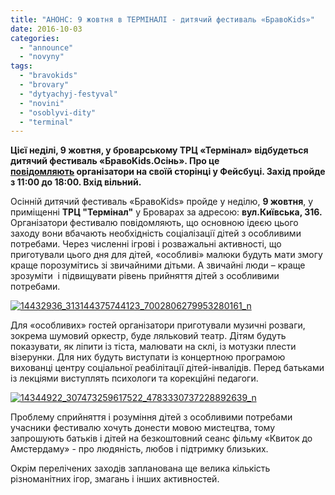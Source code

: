 ```yaml
---
title: "АНОНС: 9 жовтня в ТЕРМІНАЛІ - дитячий фестиваль «БравоKids»"
date: 2016-10-03
categories: 
  - "announce"
  - "novyny"
tags: 
  - "bravokids"
  - "brovary"
  - "dytyachyj-festyval"
  - "novini"
  - "osoblyvi-dity"
  - "terminal"
---
```


**Цієї неділі, 9 жовтня, у броварському ТРЦ «Термінал» відбудеться дитячий фестиваль «БравоKids.Осінь». Про це [повідомляють](https://www.facebook.com/events/1901667486727066/) організатори на своїй сторінці у Фейсбуці. Захід пройде з 11:00 до 18:00. Вхід вільний.**

Осінній дитячий фестиваль «БравоKids» пройде у неділю, **9 жовтня**, у приміщенні **ТРЦ "Термінал"** у Броварах за адресою: **вул.Київська, 316.** Організатори фестивалю повідомляють, що основною ідеєю цього заходу вони вбачають необхідність соціалізації дітей з особливими потребами. Через численні ігрові і розважальні активності, що приготували цього дня для дітей, «особливі» малюки будуть мати змогу краще порозумітись зі звичайними дітьми. А звичайні люди – краще зрозуміти  і підвищувати рівень прийняття дітей з особливими потребами.

[![14432936_313144375744123_7002806279953280161_n](https://mpz.brovary.org/wp-content/uploads/2016/09/14432936_313144375744123_7002806279953280161_n.jpg)](https://mpz.brovary.org/wp-content/uploads/2016/09/14432936_313144375744123_7002806279953280161_n.jpg)

Для «особливих» гостей організатори приготували музичні розваги, зокрема шумовий оркестр, буде ляльковий театр. Дітям будуть показувати, як ліпити із тіста, малювати на склі, із мотузки плести візерунки. Для них будуть виступати із концертною програмою вихованці центру соціальної реабілітації дітей-інвалідів. Перед батьками із лекціями виступлять психологи та корекційні педагоги.

[![14344922_307473259617522_4783330737228892639_n](https://mpz.brovary.org/wp-content/uploads/2016/09/14344922_307473259617522_4783330737228892639_n.jpg)](https://mpz.brovary.org/wp-content/uploads/2016/09/14344922_307473259617522_4783330737228892639_n.jpg)

Проблему сприйняття і розуміння дітей з особливими потребами учасники фестивалю хочуть донести мовою мистецтва, тому запрошують батьків і дітей на безкоштовний сеанс фільму «Квиток до Амстердаму» - про людяність, любов і підтримку близьких.

Окрім перелічених заходів запланована ще велика кількість різноманітних ігор, змагань і інших активностей.
